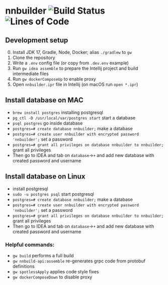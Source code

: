 # nnbuilder ![Build Status](https://img.shields.io/circleci/build/github/hse-mentorship/nnbuilder?style=flat-square) ![Lines of Code](https://img.shields.io/tokei/lines/github/hse-mentorship/nnbuilder?style=flat-square)

## Development setup

0. Install JDK 17, Gradle, Node, Docker; alias `./gradlew` to `gw`
1. Clone the repository
2. Write a `.env` config file (or copy from `.dev.env` example)
3. Run `gw idea assemble` to prepare the Intellij project and build intermediate files
4. Run `gw dockerComposeUp` to enable proxy
5. Open `nnbuilder.ipr` file in Intellij (on macOS run `open *.ipr`)

## Install database on MAC

 * `brew install postgres` installing postgresql
 * `pg_ctl -D /usr/local/var/postgres start` start a database
 * `psql postgres` go inside database
 * `postgres=# create database nnbuilder;` make a database
 * `postgres=# create user nnbuilder with encrypted password 'nnbuilder';` set a password
 * `postgres=# grant all privileges on database nnbuilder to nnbuilder;` grant all privileges
 * Then go to IDEA and tab on `database`->`+` and add new database with created password and username

## Install database on Linux

* install postgresql
* `sudo -u postgres psql` start postgresql
* `postgres=# create database nnbuilder;` make a database
* `postgres=# create user nnbuilder with encrypted password 'nnbuilder';` set a password
* `postgres=# grant all privileges on database nnbuilder to nnbuilder;` grant all privileges
* Then go to IDEA and tab on `database`->`+` and add new database with created password and username

### Helpful commands:

* `gw build` performs a full build
* `gw nnbuild-api:assemble` re-generates grpc code from protobuf definitions
* `gw spotlessApply` applies code style fixes
* `gw dockerComposeDown` to disable proxy
